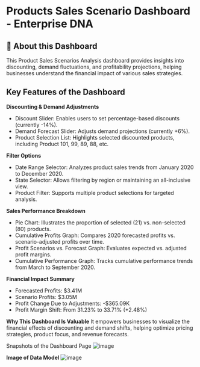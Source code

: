 # Products Sales Scenario Dashboard - Enterprise DNA

## 📌 About this Dashboard
This Product Sales Scenarios Analysis dashboard provides insights into discounting, demand fluctuations, and profitability projections, helping businesses understand the financial impact of various sales strategies.

## Key Features of the Dashboard

**Discounting & Demand Adjustments**
- Discount Slider: Enables users to set percentage-based discounts (currently -14%).
- Demand Forecast Slider: Adjusts demand projections (currently +6%).
- Product Selection List: Highlights selected discounted products, including Product 101, 99, 89, 88, etc.

**Filter Options**
- Date Range Selector: Analyzes product sales trends from January 2020 to December 2020.
- State Selector: Allows filtering by region or maintaining an all-inclusive view.
- Product Filter: Supports multiple product selections for targeted analysis.

**Sales Performance Breakdown**
- Pie Chart: Illustrates the proportion of selected (21) vs. non-selected (80) products.
- Cumulative Profits Graph: Compares 2020 forecasted profits vs. scenario-adjusted profits over time.
- Profit Scenarios vs. Forecast Graph: Evaluates expected vs. adjusted profit margins.
- Cumulative Performance Graph: Tracks cumulative performance trends from March to September 2020.

**Financial Impact Summary**
- Forecasted Profits: $3.41M
- Scenario Profits: $3.05M
- Profit Change Due to Adjustments: -$365.09K
- Profit Margin Shift: From 31.23% to 33.71% (+2.48%)

**Why This Dashboard Is Valuable**
It empowers businesses to visualize the financial effects of discounting and demand shifts, helping optimize pricing strategies, product focus, and revenue forecasts.

Snapshots of the Dashboard Page
![image](https://github.com/user-attachments/assets/928ce7c3-db9b-437f-b647-6eb7a4a52cdd)

**Image of Data Model**
![image](https://github.com/user-attachments/assets/cb8a9270-2c82-42f6-9458-163a458316b2)

